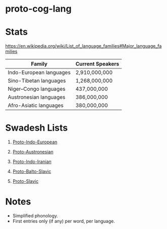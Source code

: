 # proto-cog-lang

# Stats

https://en.wikipedia.org/wiki/List_of_language_families#Major_language_families

| Family                      |   Current Speakers    |
| ---                         |   ---                 |
| Indo-European languages     |   2,910,000,000       |
| Sino-Tibetan languages      |   1,268,000,000       |
| Niger–Congo languages       |   437,000,000         |
| Austronesian languages      |   386,000,000         |
| Afro-Asiatic languages      |   380,000,000         |

# Swadesh Lists

1. [Proto-Indo-European](https://en.wiktionary.org/wiki/Appendix:Proto-Indo-European_Swadesh_list)

1. [Proto-Austronesian](https://en.wiktionary.org/wiki/Appendix:Proto-Austronesian_Swadesh_list)

1. [Proto-Indo-Iranian](https://en.wiktionary.org/wiki/Appendix:Proto-Indo-Iranian_Swadesh_list)

1. [Proto-Balto-Slavic](https://en.wiktionary.org/wiki/Appendix:Proto-Balto-Slavic_Swadesh_list)

1. [Proto-Slavic](https://en.wiktionary.org/wiki/Appendix:Proto-Slavic_Swadesh_list)

# Notes

 * Simplified phonology.
 * First entries only (if any) per word, per language.
